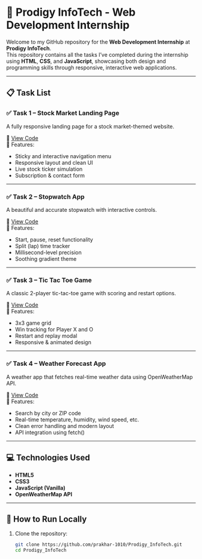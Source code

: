 # 🚀 Prodigy InfoTech - Web Development Internship

Welcome to my GitHub repository for the **Web Development Internship** at **Prodigy InfoTech**.  
This repository contains all the tasks I’ve completed during the internship using **HTML**, **CSS**, and **JavaScript**, showcasing both design and programming skills through responsive, interactive web applications.

---

## 📋 Task List

### ✅ Task 1 – Stock Market Landing Page
A fully responsive landing page for a stock market-themed website.

🔗 [View Code](./Task-1_StockMarketLandingPage)  
📌 Features:
- Sticky and interactive navigation menu
- Responsive layout and clean UI
- Live stock ticker simulation
- Subscription & contact form

---

### ✅ Task 2 – Stopwatch App
A beautiful and accurate stopwatch with interactive controls.

🔗 [View Code](./Task-2_StopwatchApp)  
📌 Features:
- Start, pause, reset functionality
- Split (lap) time tracker
- Millisecond-level precision
- Soothing gradient theme

---

### ✅ Task 3 – Tic Tac Toe Game
A classic 2-player tic-tac-toe game with scoring and restart options.

🔗 [View Code](./Task-3_TicTacToeGame)  
📌 Features:
- 3x3 game grid
- Win tracking for Player X and O
- Restart and replay modal
- Responsive & animated design

---

### ✅ Task 4 – Weather Forecast App
A weather app that fetches real-time weather data using OpenWeatherMap API.

🔗 [View Code](./Task-5_WeatherForecastApp)  
📌 Features:
- Search by city or ZIP code
- Real-time temperature, humidity, wind speed, etc.
- Clean error handling and modern layout
- API integration using fetch()

---

## 💻 Technologies Used

- **HTML5**
- **CSS3**
- **JavaScript (Vanilla)**
- **OpenWeatherMap API**

---

## 📁 How to Run Locally

1. Clone the repository:
   ```bash
   git clone https://github.com/prakhar-1010/Prodigy_InfoTech.git
   cd Prodigy_InfoTech
